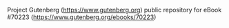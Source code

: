 Project Gutenberg (https://www.gutenberg.org) public repository for
eBook #70223 (https://www.gutenberg.org/ebooks/70223)
